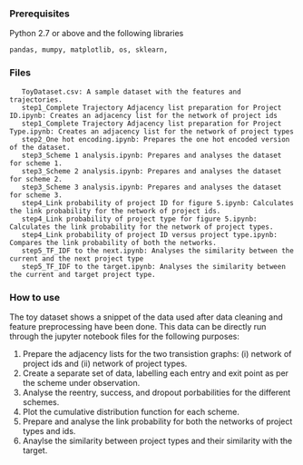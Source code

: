 <!-- # Introduction
This repository provides the code for the manuscript titled "Peeking Through the Homelessness System with a Network Science Lens" by Charalampos Chelmis and Khandker Sadia Rahman.

## Citation
To cite our paper, please use the following reference:

Charalampos Chelmis and Khandker Sadia Rahman "Peeking Through the Homelessness System with a Network Science Lens." IEEE/ACM International Conference on Advances in Social Networks Analysis and Mining (ASONAM '21). doi: 10.1145/3487351.3488321.

BibTeX:
``` 
@article{chelmis2021asonam, 
  author = {Chelmis, Charalampos and Rahman, Khandker Sadia},
  title = {Peeking through the Homelessness System with a Network Science Lens},
  year = {2021},
  isbn = {9781450391283},
  publisher = {Association for Computing Machinery},
  address = {New York, NY, USA},
  url = {https://doi.org/10.1145/3487351.3488321},
  doi = {10.1145/3487351.3488321},
  booktitle = {Proceedings of the 2021 IEEE/ACM International Conference on Advances in Social Networks Analysis and Mining},
  pages = {69–73},
  numpages = {5},
  keywords = {socially important data science, computational social science, applied network science, human services},
  location = {Virtual Event, Netherlands},
  series = {ASONAM '21}
}
```


## Quick Overview
We computationally analyze a one of a kind individual-level longitudinal homelessness dataset to further our understanding of how individuals progress through the homelessness system with the ultimate goal of securing stable housing. We model the homelessness system as a network of interconnected services which individuals traverse over time and we formalize the concept of stability upon exit of the system. We show that regardless of starting conditions, the ultimate goal is either reached quickly or not at all, indicating the importance of addressing the homeless’ needs early on to avoid them "giving up". Next, we formalize similarity between homeless services inspired by a view of the homelessness system as a heterogeneous network. We show that in its current form the homelessness system is inefficient in promoting trajectories towards positive outcomes.-->


### Prerequisites
Python 2.7 or above and the following libraries
```
pandas, mumpy, matplotlib, os, sklearn,
```

### Files
```
   ToyDataset.csv: A sample dataset with the features and trajectories. 
   step1_Complete Trajectory Adjacency list preparation for Project ID.ipynb: Creates an adjacency list for the network of project ids 
   step1_Complete Trajectory Adjacency list preparation for Project Type.ipynb: Creates an adjacency list for the network of project types
   step2_One hot encoding.ipynb: Prepares the one hot encoded version of the dataset.
   step3_Scheme 1 analysis.ipynb: Prepares and analyses the dataset for scheme 1. 
   step3_Scheme 2 analysis.ipynb: Prepares and analyses the dataset for scheme 2. 
   step3_Scheme 3 analysis.ipynb: Prepares and analyses the dataset for scheme 3. 
   step4_Link probability of project ID for figure 5.ipynb: Calculates the link probability for the network of project ids.
   step4_Link probability of project type for figure 5.ipynb: Calculates the link probability for the network of project types.
   step4_Link probability of project ID versus project type.ipynb: Compares the link probability of both the networks.
   step5_TF_IDF to the next.ipynb: Analyses the similarity between the current and the next project type
   step5_TF_IDF to the target.ipynb: Analyses the similarity between the current and target project type.
```

### How to use
The toy dataset shows a snippet of the data used after data cleaning and feature preprocessing have been done. This data can be directly run through the jupyter notebook files for the following purposes:

1. Prepare the adjacency lists for the two transistion graphs: (i) network of project ids and (ii) network of project types.
2. Create a separate set of data, labelling each entry and exit point as per the scheme under observation. 
3. Analyse the reentry, success, and dropout porbabilities for the different schemes.
4. Plot the cumulative distribution function for each scheme. 
5. Prepare and analyse the link probability for both the networks of project types and ids.
6. Anaylse the similarity between project types and their similarity with the target. 
